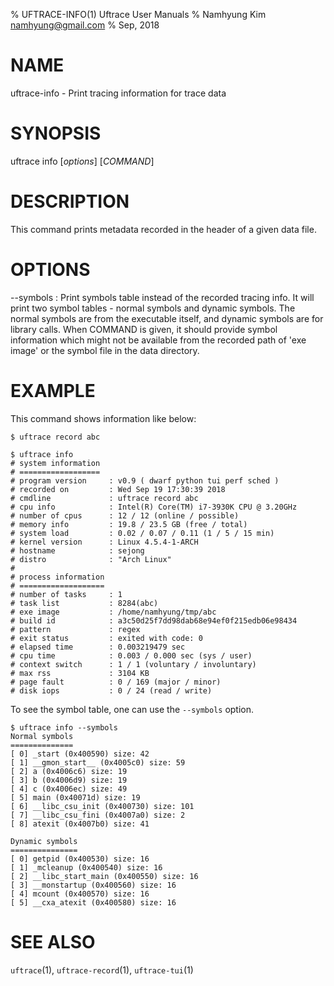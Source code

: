% UFTRACE-INFO(1) Uftrace User Manuals
% Namhyung Kim <namhyung@gmail.com>
% Sep, 2018

NAME
====
uftrace-info - Print tracing information for trace data

SYNOPSIS
========
uftrace info [*options*] [*COMMAND*]

DESCRIPTION
===========
This command prints metadata recorded in the header of a given data file.

OPTIONS
=======
\--symbols
:   Print symbols table instead of the recorded tracing info.  It will print
    two symbol tables - normal symbols and dynamic symbols.  The normal symbols
    are from the executable itself, and dynamic symbols are for library calls.
    When COMMAND is given, it should provide symbol information which might not
    be available from the recorded path of 'exe image' or the symbol file in the
    data directory.


EXAMPLE
=======
This command shows information like below:

    $ uftrace record abc

    $ uftrace info
    # system information
    # ==================
    # program version     : v0.9 ( dwarf python tui perf sched )
    # recorded on         : Wed Sep 19 17:30:39 2018
    # cmdline             : uftrace record abc
    # cpu info            : Intel(R) Core(TM) i7-3930K CPU @ 3.20GHz
    # number of cpus      : 12 / 12 (online / possible)
    # memory info         : 19.8 / 23.5 GB (free / total)
    # system load         : 0.02 / 0.07 / 0.11 (1 / 5 / 15 min)
    # kernel version      : Linux 4.5.4-1-ARCH
    # hostname            : sejong
    # distro              : "Arch Linux"
    #
    # process information
    # ===================
    # number of tasks     : 1
    # task list           : 8284(abc)
    # exe image           : /home/namhyung/tmp/abc
    # build id            : a3c50d25f7dd98dab68e94ef0f215edb06e98434
    # pattern             : regex
    # exit status         : exited with code: 0
    # elapsed time        : 0.003219479 sec
    # cpu time            : 0.003 / 0.000 sec (sys / user)
    # context switch      : 1 / 1 (voluntary / involuntary)
    # max rss             : 3104 KB
    # page fault          : 0 / 169 (major / minor)
    # disk iops           : 0 / 24 (read / write)

To see the symbol table, one can use the `--symbols` option.

    $ uftrace info --symbols
    Normal symbols
    ==============
    [ 0] _start (0x400590) size: 42
    [ 1] __gmon_start__ (0x4005c0) size: 59
    [ 2] a (0x4006c6) size: 19
    [ 3] b (0x4006d9) size: 19
    [ 4] c (0x4006ec) size: 49
    [ 5] main (0x40071d) size: 19
    [ 6] __libc_csu_init (0x400730) size: 101
    [ 7] __libc_csu_fini (0x4007a0) size: 2
    [ 8] atexit (0x4007b0) size: 41

    Dynamic symbols
    ===============
    [ 0] getpid (0x400530) size: 16
    [ 1] _mcleanup (0x400540) size: 16
    [ 2] __libc_start_main (0x400550) size: 16
    [ 3] __monstartup (0x400560) size: 16
    [ 4] mcount (0x400570) size: 16
    [ 5] __cxa_atexit (0x400580) size: 16


SEE ALSO
========
`uftrace`(1), `uftrace-record`(1), `uftrace-tui`(1)
